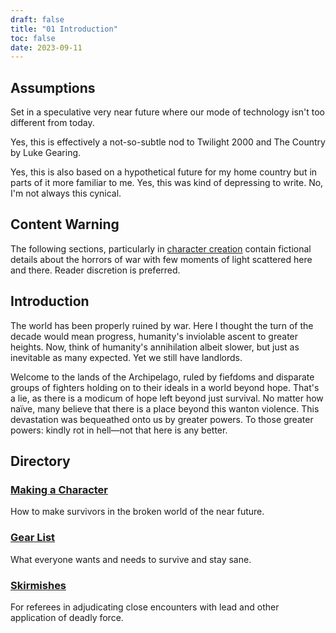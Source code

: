 ```yaml
---
draft: false
title: "01 Introduction"
toc: false
date: 2023-09-11
---
```


## Assumptions

Set in a speculative very near future where our mode of technology isn't too different from today.

Yes, this is effectively a not-so-subtle nod to Twilight 2000 and The Country by Luke Gearing.

Yes, this is also based on a hypothetical future for my home country but in parts of it more familiar to me. Yes, this was kind of depressing to write. No, I'm not always this cynical.

## Content Warning

The following sections, particularly in [character creation](/land-to-blood/chargen) contain fictional details about the horrors of war with few moments of light scattered here and there. Reader discretion is preferred.

## Introduction

The world has been properly ruined by war. Here I thought the turn of the decade would mean progress, humanity's inviolable ascent to greater heights. Now, think of humanity's annihilation albeit slower, but just as inevitable as many expected. Yet we still have landlords.

Welcome to the lands of the Archipelago, ruled by fiefdoms and disparate groups of fighters holding on to their ideals in a world beyond hope. That's a lie, as there is a modicum of hope left beyond just survival. No matter how naïve, many believe that there is a place beyond this wanton violence. This devastation was bequeathed onto us by greater powers. To those greater powers: kindly rot in hell—not that here is any better.

## Directory

### [Making a Character](/land-to-blood/chargen)

How to make survivors in the broken world of the near future.

### [Gear List](/land-to-blood/gear-list)

What everyone wants and needs to survive and stay sane.

### [Skirmishes](/land-to-blood/skirmishes)

For referees in adjudicating close encounters with lead and other application of deadly force.
